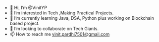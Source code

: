 - 👋 Hi, I’m @VinitYP
- 👀 I’m interested in Tech ,Making Practical Projects.
- 🌱 I’m currently learning Java, DSA, Python plus working on Blockchain based project.
- 💞️ I’m looking to collaborate on Tech Giants.
- 📫 How to reach me vinit.pardhi7501@gmail.com


